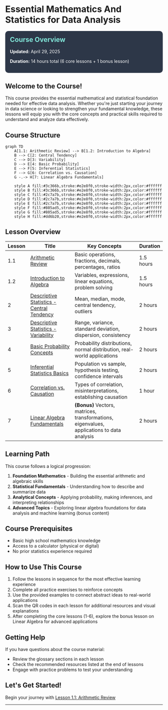# Essential Mathematics And Statistics for Data Analysis

<div style="background-color: #2d3748; color: white; padding: 15px; border-radius: 10px; margin-bottom: 20px;">
<h2 style="color: #81e6d9; margin-top: 0;">Course Overview</h2>
<p><strong>Updated:</strong> April 29, 2025</p>
<p><strong>Duration:</strong> 14 hours total (6 core lessons + 1 bonus lesson)</p>
</div>

## Welcome to the Course!

This course provides the essential mathematical and statistical foundation needed for effective data analysis. Whether you're just starting your journey in data science or looking to strengthen your fundamental knowledge, these lessons will equip you with the core concepts and practical skills required to understand and analyze data effectively.

## Course Structure

```mermaid
graph TD
    A[1.1: Arithmetic Review] --> B[1.2: Introduction to Algebra]
    B --> C[2: Central Tendency]
    C --> D[3: Variability]
    D --> E[4: Basic Probability]
    E --> F[5: Inferential Statistics]
    F --> G[6: Correlation vs. Causation]
    G -.-> H[7: Linear Algebra Fundamentals]

    style A fill:#3c366b,stroke:#e2e8f0,stroke-width:2px,color:#ffffff
    style B fill:#3c366b,stroke:#e2e8f0,stroke-width:2px,color:#ffffff
    style C fill:#2c7a7b,stroke:#e2e8f0,stroke-width:2px,color:#ffffff
    style D fill:#2c7a7b,stroke:#e2e8f0,stroke-width:2px,color:#ffffff
    style E fill:#2c7a7b,stroke:#e2e8f0,stroke-width:2px,color:#ffffff
    style F fill:#805ad5,stroke:#e2e8f0,stroke-width:2px,color:#ffffff
    style G fill:#805ad5,stroke:#e2e8f0,stroke-width:2px,color:#ffffff
    style H fill:#dd6b20,stroke:#e2e8f0,stroke-width:2px,color:#ffffff
```

## Lesson Overview

| Lesson | Title | Key Concepts | Duration |
|--------|-------|-------------|----------|
| 1.1 | [Arithmetic Review](lessons/lesson_1_1.md) | Basic operations, fractions, decimals, percentages, ratios | 1.5 hours |
| 1.2 | [Introduction to Algebra](lessons/lesson_1_2.md) | Variables, expressions, linear equations, problem solving | 1.5 hours |
| 2 | [Descriptive Statistics - Central Tendency](lessons/lesson_2.md) | Mean, median, mode, central tendency, outliers | 2 hours |
| 3 | [Descriptive Statistics - Variability](lessons/lesson_3.md) | Range, variance, standard deviation, dispersion, consistency | 2 hours |
| 4 | [Basic Probability Concepts](lessons/lesson_4.md) | Probability distributions, normal distribution, real-world applications | 2 hours |
| 5 | [Inferential Statistics Basics](lessons/lesson_5.md) | Population vs sample, hypothesis testing, confidence intervals | 2 hours |
| 6 | [Correlation vs. Causation](lessons/lesson_6.md) | Types of correlation, misinterpretations, establishing causation | 1 hour |
| 7 | [Linear Algebra Fundamentals](lessons/lesson_7.md) | **(Bonus)** Vectors, matrices, transformations, eigenvalues, applications to data analysis | 2 hours |

## Learning Path

This course follows a logical progression:

1. **Foundation Mathematics** - Building the essential arithmetic and algebraic skills
2. **Statistical Fundamentals** - Understanding how to describe and summarize data
3. **Analytical Concepts** - Applying probability, making inferences, and interpreting relationships
4. **Advanced Topics** - Exploring linear algebra foundations for data analysis and machine learning (bonus content)

## Course Prerequisites

- Basic high school mathematics knowledge
- Access to a calculator (physical or digital)
- No prior statistics experience required

## How to Use This Course

1. Follow the lessons in sequence for the most effective learning experience
2. Complete all practice exercises to reinforce concepts
3. Use the provided examples to connect abstract ideas to real-world applications
4. Scan the QR codes in each lesson for additional resources and visual explanations
5. After completing the core lessons (1-6), explore the bonus lesson on Linear Algebra for advanced applications

## Getting Help

If you have questions about the course material:
- Review the glossary sections in each lesson
- Check the recommended resources listed at the end of lessons
- Engage with practice problems to test your understanding

## Let's Get Started!

Begin your journey with [Lesson 1.1: Arithmetic Review](lessons/lesson_1_1.md)

---
